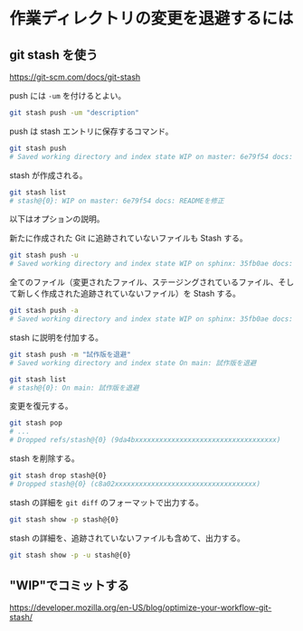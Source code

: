 # 作業ディレクトリの変更を退避するには

## git stash を使う

https://git-scm.com/docs/git-stash

push には `-um` を付けるとよい。

```bash
git stash push -um "description"
```

push は stash エントリに保存するコマンド。

```bash
git stash push
# Saved working directory and index state WIP on master: 6e79f54 docs: READMEを修正
```

stash が作成される。

```bash
git stash list
# stash@{0}: WIP on master: 6e79f54 docs: READMEを修正
```

以下はオプションの説明。

新たに作成された Git に追跡されていないファイルも Stash する。

```bash
git stash push -u
# Saved working directory and index state WIP on sphinx: 35fb0ae docs: docstringの記述を追加
```

全てのファイル（変更されたファイル、ステージングされているファイル、そして新しく作成された追跡されていないファイル）を Stash する。

```bash
git stash push -a
# Saved working directory and index state WIP on sphinx: 35fb0ae docs: docstringの記述を追加
```

stash に説明を付加する。

```bash
git stash push -m "試作版を退避"
# Saved working directory and index state On main: 試作版を退避
```

```bash
git stash list
# stash@{0}: On main: 試作版を退避
```

変更を復元する。

```bash
git stash pop
# ...
# Dropped refs/stash@{0} (9da4bxxxxxxxxxxxxxxxxxxxxxxxxxxxxxxxxxxx)
```

stash を削除する。

```bash
git stash drop stash@{0} 
# Dropped stash@{0} (c8a02xxxxxxxxxxxxxxxxxxxxxxxxxxxxxxxxxxx)
```

stash の詳細を `git diff` のフォーマットで出力する。

```bash
git stash show -p stash@{0}
```

stash の詳細を、追跡されていないファイルも含めて、出力する。

```bash
git stash show -p -u stash@{0}
```

## "WIP"でコミットする

https://developer.mozilla.org/en-US/blog/optimize-your-workflow-git-stash/
